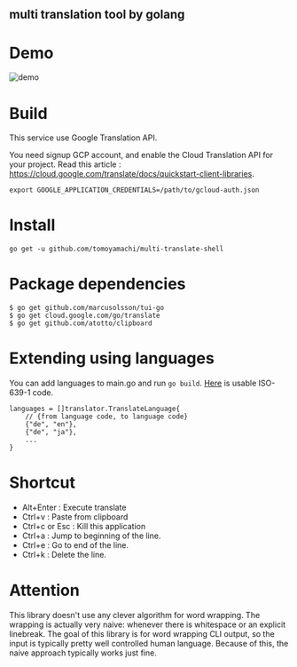 multi translation tool by golang
---

# Demo

![demo](https://user-images.githubusercontent.com/890517/45605983-4ae47f80-ba7c-11e8-8dd7-0966e90b7884.gif)

# Build
This service use Google Translation API.

You need signup GCP account, and enable the Cloud Translation API for your project.
Read this article : https://cloud.google.com/translate/docs/quickstart-client-libraries.

```
export GOOGLE_APPLICATION_CREDENTIALS=/path/to/gcloud-auth.json
```

# Install

```
go get -u github.com/tomoyamachi/multi-translate-shell
```

# Package dependencies

```
$ go get github.com/marcusolsson/tui-go
$ go get cloud.google.com/go/translate
$ go get github.com/atotto/clipboard
```

# Extending using languages

You can add languages to main.go and run `go build`.
[Here](https://cloud.google.com/translate/docs/languages) is usable ISO-639-1 code.

```
languages = []translator.TranslateLanguage{
    // {from language code, to language code}
	{"de", "en"},
	{"de", "ja"},
	...
}
```

# Shortcut
- Alt+Enter : Execute translate
- Ctrl+v : Paste from clipboard
- Ctrl+c or Esc : Kill this application
- Ctrl+a : Jump to beginning of the line.
- Ctrl+e : Go to end of the line.
- Ctrl+k : Delete the line.

# Attention

This library doesn't use any clever algorithm for word wrapping. The wrapping is actually very naive: whenever there is whitespace or an explicit linebreak. The goal of this library is for word wrapping CLI output, so the input is typically pretty well controlled human language. Because of this, the naive approach typically works just fine.
